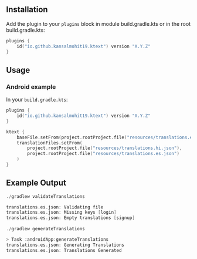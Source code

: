 ## Installation

Add the plugin to your `plugins` block in module build.gradle.kts or in the root build.gradle.kts:

```kotlin
plugins {
    id("io.github.kansalmohit19.ktext") version "X.Y.Z"
}
```

## Usage

### Android example

In your `build.gradle.kts`:

```kotlin
plugins {
    id("io.github.kansalmohit19.ktext") version "X.Y.Z"
}

ktext {
    baseFile.setFrom(project.rootProject.file("resources/translations.en.json"))
    translationFiles.setFrom(
        project.rootProject.file("resources/translations.hi.json"),
        project.rootProject.file("resources/translations.es.json")
    )
}
```

## Example Output

```kotlin
./gradlew validateTranslations

translations.es.json: Validating file
translations.es.json: Missing keys [login]
translations.es.json: Empty translations [signup]
    
./gradlew generateTranslations

> Task :androidApp:generateTranslations
translations.es.json: Generating Translations
translations.es.json: Translations Generated
```
